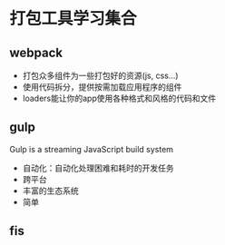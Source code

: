 # 打包工具学习集合

## webpack

- 打包众多组件为一些打包好的资源(js, css...)
- 使用代码拆分，提供按需加载应用程序的组件
- loaders能让你的app使用各种格式和风格的代码和文件

## gulp

Gulp is a streaming JavaScript build system

- 自动化：自动化处理困难和耗时的开发任务
- 跨平台
- 丰富的生态系统
- 简单

## fis
